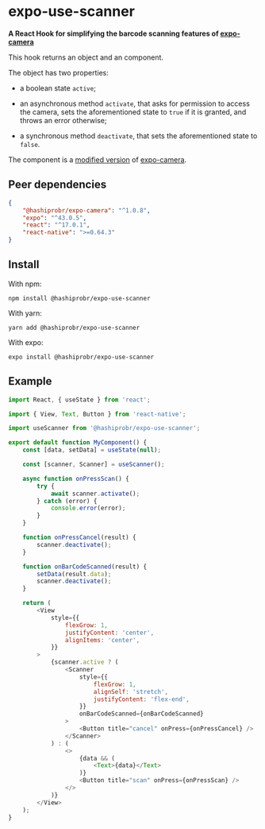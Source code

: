 expo-use-scanner
================

**A React Hook for simplifying the barcode scanning features of
[expo-camera](https://docs.expo.dev/versions/v44.0.0/sdk/camera/)**

This hook returns an object and an component.

The object has two properties:

* a boolean state `active`;

* an asynchronous method `activate`, that asks for permission to access the
  camera, sets the aforementioned state to `true` if it is granted, and throws
  an error otherwise;

* a synchronous method `deactivate`, that sets the aforementioned state to
  `false`.

The component is a [modified
version](https://www.npmjs.com/package/@hashiprobr/expo-camera) of
[expo-camera](https://docs.expo.dev/versions/v44.0.0/sdk/camera/).


Peer dependencies
-----------------

``` json
{
    "@hashiprobr/expo-camera": "^1.0.8",
    "expo": "^43.0.5",
    "react": "^17.0.1",
    "react-native": ">=0.64.3"
}
```


Install
-------

With npm:

```
npm install @hashiprobr/expo-use-scanner
```

With yarn:

```
yarn add @hashiprobr/expo-use-scanner
```

With expo:

```
expo install @hashiprobr/expo-use-scanner
```


Example
-------

``` js
import React, { useState } from 'react';

import { View, Text, Button } from 'react-native';

import useScanner from '@hashiprobr/expo-use-scanner';

export default function MyComponent() {
    const [data, setData] = useState(null);

    const [scanner, Scanner] = useScanner();

    async function onPressScan() {
        try {
            await scanner.activate();
        } catch (error) {
            console.error(error);
        }
    }

    function onPressCancel(result) {
        scanner.deactivate();
    }

    function onBarCodeScanned(result) {
        setData(result.data);
        scanner.deactivate();
    }

    return (
        <View
            style={{
                flexGrow: 1,
                justifyContent: 'center',
                alignItems: 'center',
            }}
        >
            {scanner.active ? (
                <Scanner
                    style={{
                        flexGrow: 1,
                        alignSelf: 'stretch',
                        justifyContent: 'flex-end',
                    }}
                    onBarCodeScanned={onBarCodeScanned}
                >
                    <Button title="cancel" onPress={onPressCancel} />
                </Scanner>
            ) : (
                <>
                    {data && (
                        <Text>{data}</Text>
                    )}
                    <Button title="scan" onPress={onPressScan} />
                </>
            )}
        </View>
    );
}
```

